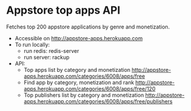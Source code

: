 Appstore top apps API
=============================
Fetches top 200 appstore applications by genre and monetization.

* Accessible on http://appstore-apps.herokuapp.com
* To run locally:
  - run redis: redis-server
  - run server: rackup
* API:
  - Top apps list by category and monetization
    http://appstore-apps.herokuapp.com/categories/6008/apps/free
  - Find app by category, monetization and rank
    http://appstore-apps.herokuapp.com/categories/6008/apps/free/120
  - Top publishers list by category and monetization
    http://appstore-apps.herokuapp.com/categories/6008/apps/free/publishers